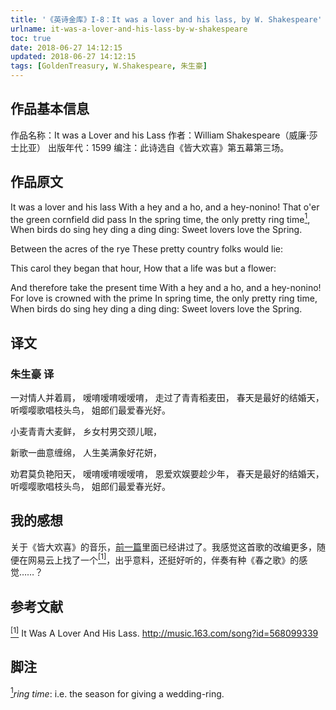 ```yaml
---
title: '《英诗金库》I-8：It was a lover and his lass, by W. Shakespeare'
urlname: it-was-a-lover-and-his-lass-by-w-shakespeare
toc: true
date: 2018-06-27 14:12:15
updated: 2018-06-27 14:12:15
tags: [GoldenTreasury, W.Shakespeare, 朱生豪]
---
```


## 作品基本信息

作品名称：It was a Lover and his Lass
作者：William Shakespeare（威廉·莎士比亚）
出版年代：1599
编注：此诗选自《皆大欢喜》第五幕第三场。

## 作品原文

It was a lover and his lass
With a hey and a ho, and a hey-nonino!
That o'er the green cornfield did pass
In the spring time, the only pretty ring time<a href="#note1" id="note1ref"><sup>1</sup></a>,
When birds do sing hey ding a ding ding:
Sweet lovers love the Spring.

Between the acres of the rye
These pretty country folks would lie:

This carol they began that hour,
How that a life was but a flower:

And therefore take the present time
With a hey and a ho, and a hey-nonino!
For love is crowned with the prime
In spring time, the only pretty ring time,
When birds do sing hey ding a ding ding:
Sweet lovers love the Spring.

## 译文
### 朱生豪 译
一对情人并着肩，
嗳唷嗳唷嗳嗳唷，
走过了青青稻麦田，
春天是最好的结婚天，
听嘤嘤歌唱枝头鸟，
姐郎们最爱春光好。

小麦青青大麦鲜，
乡女村男交颈儿眠，

新歌一曲意缠绵，
人生美满象好花妍，

劝君莫负艳阳天，
嗳唷嗳唷嗳嗳唷，
恩爱欢娱要趁少年，
春天是最好的结婚天，
听嘤嘤歌唱枝头鸟，
姐郎们最爱春光好。


## 我的感想

关于《皆大欢喜》的音乐，[前一篇](/post/under-the-greenwood-tree-by-w-shakespeare)里面已经讲过了。我感觉这首歌的改编更多，随便在网易云上找了一个<a href="#bib1" id="bib1ref"><sup>[1]</sup></a>，出乎意料，还挺好听的，伴奏有种《春之歌》的感觉……？

## 参考文献
<a id="bib1" href="#bib1ref"><sup>[1]</sup></a> It Was A Lover And His Lass. <http://music.163.com/song?id=568099339>

## 脚注
<a id="note1" href="#note1ref"><sup>1</sup></a>*ring time*: i.e. the season for giving a wedding-ring.
